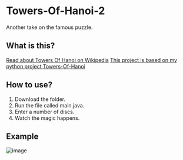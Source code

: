 # Towers-Of-Hanoi-2
Another take on the famous puzzle.

## What is this?

[Read about Towers Of Hanoi on Wikipedia](https://en.wikipedia.org/wiki/Tower_of_Hanoi)
[This project is based on my python project Towers-Of-Hanoi](https://github.com/paffon/Towers-Of-Hanoi)

## How to use?

1. Download the folder.
2. Run the file called main.java.
3. Enter a number of discs.
4. Watch the magic happens.

## Example

![image](https://user-images.githubusercontent.com/45170837/116002602-d04c4b00-a5fa-11eb-91e1-9aa735b25fee.png)

